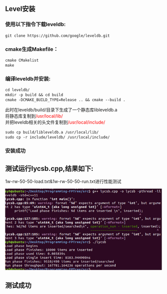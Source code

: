 ## Level安装  

### 使用以下指令下载leveldb:
```
git clone https://github.com/google/leveldb.git
```
### cmake生成Makefile：
```
cmake CMakelist
make
```
### 编译leveldb并安装:
```
cd leveldb/
mkdir -p build && cd build
cmake -DCMAKE_BUILD_TYPE=Release .. && cmake --build .
```
此时在leveldb/build/目录下生成了一个静态库libleveldb.a  
将静态库复制到<font color=red>/usr/local/lib/</font>  
并把leveldb相关的头文件复制到<font color=red>/usr/local/include/</font>  
```
sudo cp build/libleveldb.a /usr/local/lib/
sudo cp -r include/leveldb/ /usr/local/include/
```
### 安装成功

## 测试运行lycsb.cpp,结果如下:
1w-rw-50-50-load.txt&1w-rw-50-50-run.txt进行性能测试


![FPTreeDB架构](./asset/levelDB.png)
## 测试成功
